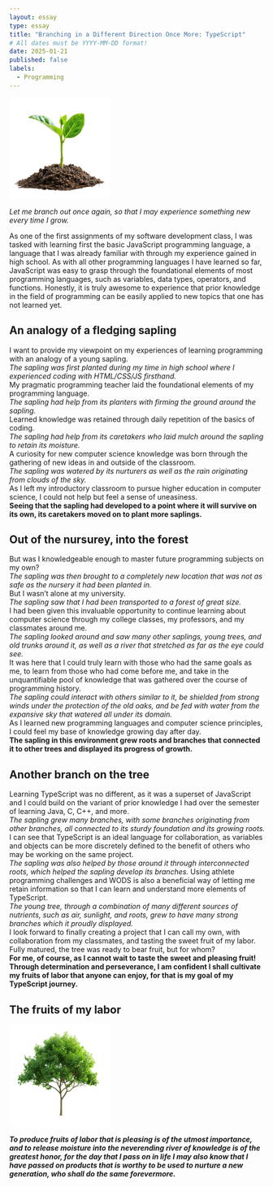 ```yaml
---
layout: essay
type: essay
title: "Branching in a Different Direction Once More: TypeScript"
# All dates must be YYYY-MM-DD format!
date: 2025-01-21
published: false
labels:
  - Programming
---
```


<img width="200px" class="rounded float-start pe-4" src="../img/typescript/sapling.png">

*Let me branch out once again, so that I may experience something new every time I grow.*

As one of the first assignments of my software development class, I was tasked with learning first the basic JavaScript programming language, a language that I was already familiar with through my experience gained in high school. As with all other programming languages I have learned so far, JavaScript was easy to grasp through the foundational elements of most programming languages, such as variables, data types, operators, and functions. Honestly, it is truly awesome to experience that prior knowledge in the field of programming can be easily applied to new topics that one has not learned yet. 

## An analogy of a fledging sapling

I want to provide my viewpoint on my experiences of learning programming with an analogy of a young sapling. \
*The sapling was first planted during my time in high school where I experienced coding with HTML/CSS/JS firsthand.*\
My pragmatic programming teacher laid the foundational elements of my programming language. \
*The sapling had help from its planters with firming the ground around the sapling.* \
Learned knowledge was retained through daily repetition of the basics of coding. \
*The sapling had help from its caretakers who laid mulch around the sapling to retain its moisture.* \
A curiosity for new computer science knowledge was born through the gathering of new ideas in and outside of the classroom. \
*The sapling was watered by its nurturers as well as the rain originating from clouds of the sky.* \
As I left my introductory classroom to pursue higher education in computer science, I could not help but feel a sense of uneasiness. \
**Seeing that the sapling had developed to a point where it will survive on its own, its caretakers moved on to plant more saplings.**

## Out of the nursurey, into the forest

But was I knowledgeable enough to master future programming subjects on my own? \
*The sapling was then brought to a completely new location that was not as safe as the nursery it had been planted in.* \
But I wasn’t alone at my university. \
*The sapling saw that I had been transported to a forest of great size.* \
I had been given this invaluable opportunity to continue learning about computer science through my college classes, my professors, and my classmates around me. \
*The sapling looked around and saw many other saplings, young trees, and old trunks around it, as well as a river that stretched as far as the eye could see.* \
It was here that I could truly learn with those who had the same goals as me, to learn from those who had come before me, and take in the unquantifiable pool of knowledge that was gathered over the course of programming history. \
*The sapling could interact with others similar to it, be shielded from strong winds under the protection of the old oaks, and be fed with water from the expansive sky that watered all under its domain.* \
As I learned new programming languages and computer science principles, I could feel my base of knowledge growing day after day. \
**The sapling in this environment grew roots and branches that connected it to other trees and displayed its progress of growth.**

## Another branch on the tree

Learning TypeScript was no different, as it was a superset of JavaScript and I could build on the variant of prior knowledge I had over the semester of learning Java, C, C++, and more.\
*The sapling grew many branches, with some branches originating from other branches, all connected to its sturdy foundation and its growing roots.*\
I can see that TypeScript is an ideal language for collaboration, as variables and objects can be more discretely defined to the benefit of others who may be working on the same project. \
*The sapling was also helped by those around it through interconnected roots, which helped the sapling develop its branches.* Using athlete programming challenges and WODS is also a beneficial way of letting me retain information so that I can learn and understand more elements of TypeScript. \
*The young tree, through a combination of many different sources of nutrients, such as air, sunlight, and roots, grew to have many strong branches which it proudly displayed.* \
I look forward to finally creating a project that I can call my own, with collaboration from my classmates, and tasting the sweet fruit of my labor. 
Fully matured, the tree was ready to bear fruit, but for whom? \
**For me, of course, as I cannot wait to taste the sweet and pleasing fruit! Through determination and perseverance, I am confident I shall cultivate my fruits of labor that anyone can enjoy, for that is my goal of my TypeScript journey.**

## The fruits of my labor

<img width="200px" class="rounded float-start pe-4" src="../img/typescript/tree.png">

***To produce fruits of labor that is pleasing is of the utmost importance, and to release moisture into the neverending river of knowledge is of the greatest honor, for the day that I pass on in life I may also know that I have passed on products that is worthy to be used to nurture a new generation, who shall do the same forevermore.***
